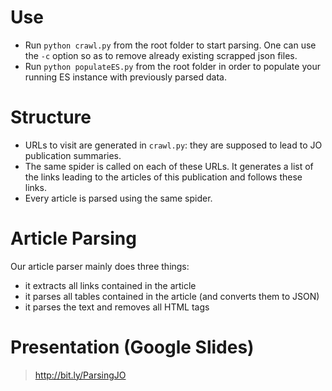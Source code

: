 # Use
* Run `python crawl.py` from the root folder to start parsing.
One can use the `-c` option so as to remove already existing scrapped json files.
* Run `python populateES.py` from the root folder in order to populate your running ES instance with previously parsed data.

# Structure
* URLs to visit are generated in `crawl.py`: they are supposed to lead to JO publication summaries.
* The same spider is called on each of these URLs. It generates a list of the links leading to the articles of this publication and follows these links.
* Every article is parsed using the same spider.

# Article Parsing
Our article parser mainly does three things:
* it extracts all links contained in the article
* it parses all tables contained in the article (and converts them to JSON)
* it parses the text and removes all HTML tags

# Presentation (Google Slides)
> http://bit.ly/ParsingJO

